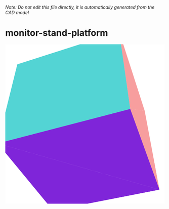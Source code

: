 ###### Note: Do not edit this file directly, it is automatically generated from the CAD model

# monitor-stand-platform

![](/project.svg)

